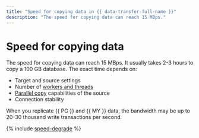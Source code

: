 ```yaml
---
title: "Speed for copying data in {{ data-transfer-full-name }}"
description: "The speed for copying data can reach 15 MBps."
---
```


# Speed for copying data

The speed for copying data can reach 15 MBps. It usually takes 2-3 hours to copy a 100 GB database. The exact time depends on:

* Target and source settings
* Number of [workers and threads](../operations/transfer.md#update-copy-repl)
* [Parallel copy](sharded.md) capabilities of the source
* Connection stability

When you replicate {{ PG }} and {{ MY }} data, the bandwidth may be up to 20-30 thousand write transactions per second.

{% include [speed-degrade](../../_includes/data-transfer/speed-degrade.md) %}